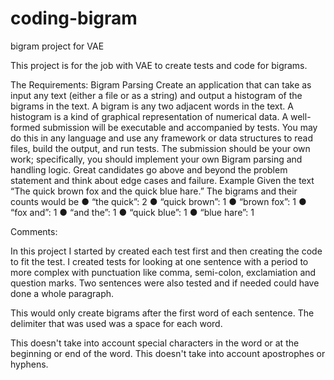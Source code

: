 # coding-bigram
bigram project for VAE

This project is for the job with VAE to create tests and code for bigrams.  

The Requirements:
Bigram Parsing
Create an application that can take as input any text (either a file or as a string) and output a histogram
of the bigrams in the text.
A bigram is any two adjacent words in the text. A histogram is a kind of graphical representation of
numerical data.
A well-formed submission will be executable and accompanied by tests. You may do this in any language
and use any framework or data structures to read files, build the output, and run tests. The submission
should be your own work; specifically, you should implement your own Bigram parsing and handling
logic. Great candidates go above and beyond the problem statement and think about edge cases and
failure.
Example
Given the text
“The quick brown fox and the quick blue hare.”
The bigrams and their counts would be
● “the quick”: 2
● “quick brown”: 1
● “brown fox”: 1
● “fox and”: 1
● “and the”: 1
● “quick blue”: 1
● “blue hare”: 1


Comments:

In this project I started by created each test first and then creating the code to fit the test.  I created tests for looking at one sentence with a period to more complex with punctuation like comma, semi-colon, exclamiation and question marks.  Two sentences were also tested and if needed could have done a whole paragraph.

This would only create bigrams after the first word of each sentence.  The delimiter that was used was a space for each word.

This doesn't take into account special characters in the word or at the beginning or end of the word.  This doesn't take into account apostrophes or hyphens.
